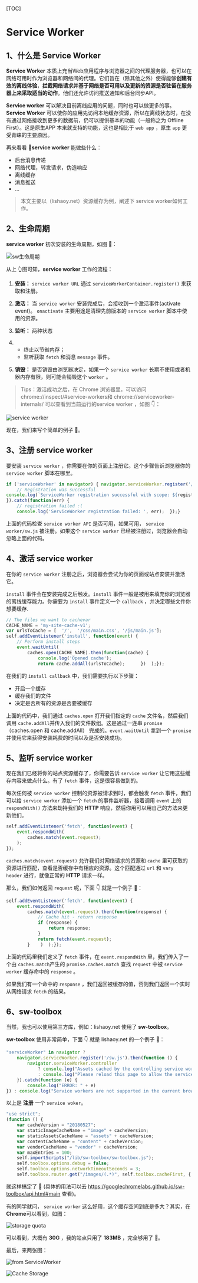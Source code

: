 [TOC]

# **Service Worker**

## **1、什么是 Service Worker**

**Service Worker** 本质上充当Web应用程序与浏览器之间的代理服务器，也可以在网络可用时作为浏览器和网络间的代理。它们旨在（除其他之外）使得能够**创建有效的离线体验**，**拦截网络请求并基于网络是否可用以及更新的资源是否驻留在服务器上来采取适当的动作**。他们还允许访问推送通知和后台同步API。

**Service worker** 可以解决目前离线应用的问题，同时也可以做更多的事。**Service Worker** 可以使你的应用先访问本地缓存资源，所以在离线状态时，在没有通过网络接收到更多的数据前，仍可以提供基本的功能（一般称之为 Offline First）。这是原生APP 本来就支持的功能，这也是相比于 `web app` ，原生 `app` 更受青睐的主要原因。

再来看看 👀**service worker** 能做些什么：

- 后台消息传递
- 网络代理，转发请求，伪造响应
- 离线缓存
- 消息推送
- ...

> 本文主要以（lishaoy.net）资源缓存为例，阐述下 service worker如何工作。

## **2、生命周期**

**service worker** 初次安装的生命周期，如图 🌠：

![sw生命周期](./imgs/service-worker.jpg)

从上 👆图可知，**service worker** 工作的流程：

1. **安装：** `service worker URL` 通过 `serviceWorkerContainer.register()` 来获取和注册。

2. **激活：** 当 `service worker` 安装完成后，会接收到一个激活事件(activate event)。 `onactivate` 主要用途是清理先前版本的 `service worker` 脚本中使用的资源。

3. **监听：** 两种状态

4. - 终止以节省内存；
   - 监听获取 `fetch` 和消息 `message` 事件。

5. **销毁：** 是否销毁由浏览器决定，如果一个 `service worker` 长期不使用或者机器内存有限，则可能会销毁这个 `worker` 。

> Tips：激活成功之后，在 Chrome 浏览器里，可以访问 chrome://inspect/#service-workers和 chrome://serviceworker-internals/ 可以查看到当前运行的service worker ，如图 👇：

![service worker](https://mmbiz.qpic.cn/mmbiz_png/aVp1YC8UV0dK1Mz6rdyKQXcAj0iarpeQXeCTR5DXhDuY9mUetAbssHyDPzpKkmS1OrQkWm0KiboUXUHd0CTOrRnA/640?wx_fmt=jpeg&tp=webp&wxfrom=5&wx_lazy=1&wx_co=1)

现在，我们来写个简单的例子 🌰。

## **3、注册 service worker**

要安装 `service worker` ，你需要在你的页面上注册它。这个步骤告诉浏览器你的 `service worker` 脚本在哪里。

```js
if ('serviceWorker' in navigator) { navigator.serviceWorker.register('/sw.js').then(function(registration) {    
    // Registration was successful    
console.log(`ServiceWorker registration successful with scope: ${registration.scope}`, ); 
}).catch(function(err) {    
    // registration failed :(    
    console.log('ServiceWorker registration failed: ', err);  });}
```

上面的代码检查 `service worker API` 是否可用，如果可用， `service worker/sw.js` 被注册。如果这个 `service worker` 已经被注册过，浏览器会自动忽略上面的代码。

## **4、激活 service worker**

在你的 `service worker` 注册之后，浏览器会尝试为你的页面或站点安装并激活它。

`install` 事件会在安装完成之后触发。`install` 事件一般是被用来填充你的浏览器的离线缓存能力。你需要为 `install` 事件定义一个 `callback` ，并决定哪些文件你想要缓存.

```js
// The files we want to cachevar 
CACHE_NAME = 'my-site-cache-v1';
var urlsToCache = [  '/',  '/css/main.css', '/js/main.js'];
self.addEventListener('install', function(event) {  
    // Perform install steps  
    event.waitUntil(    
        caches.open(CACHE_NAME).then(function(cache) {        
            console.log('Opened cache');        
            return cache.addAll(urlsToCache);      })  );});
```

在我们的 `install callback` 中，我们需要执行以下步骤：

- 开启一个缓存
- 缓存我们的文件
- 决定是否所有的资源是否要被缓存

上面的代码中，我们通过 `caches.open` 打开我们指定的 `cache` 文件名，然后我们调用 `cache.addAll`并传入我们的文件数组。这是通过一连串 `promise` （caches.open 和 cache.addAll） 完成的。`event.waitUntil` 拿到一个 `promise` 并使用它来获得安装耗费的时间以及是否安装成功。

## **5、监听 service worker**

现在我们已经将你的站点资源缓存了，你需要告诉 `service worker` 让它用这些缓存内容来做点什么。有了 `fetch` 事件，这是很容易做到的。

每次任何被 `service worker` 控制的资源被请求到时，都会触发 `fetch` 事件，我们可以给 `service worker` 添加一个 `fetch` 的事件监听器，接着调用 `event` 上的 `respondWith()` 方法来劫持我们的 **HTTP** 响应，然后你用可以用自己的方法来更新他们。

```js
self.addEventListener('fetch', function(event) {  
    event.respondWith(
        caches.match(event.request);
    );
});
```

`caches.match(event.request)` 允许我们对网络请求的资源和 `cache` 里可获取的资源进行匹配，查看是否缓存中有相应的资源。这个匹配通过 `url` 和 `vary header` 进行，就像正常的 **HTTP** 请求一样。

那么，我们如何返回 `request` 呢，下面 👇 就是一个例子 🌰：

```js
self.addEventListener('fetch', function(event) {  
    event.respondWith(    
        caches.match(event.request).then(function(response) {        
            // Cache hit - return response        
            if (response) {          
                return response;        
            }        
            return fetch(event.request);     
        }    )  );});
```

上面的代码里我们定义了 `fetch` 事件，在 `event.respondWith` 里，我们传入了一个由 `caches.match`产生的 `promise.caches.match` 查找 `request` 中被 `service worker` 缓存命中的 `response` 。

如果我们有一个命中的 `response` ，我们返回被缓存的值，否则我们返回一个实时从网络请求 `fetch` 的结果。

## **6、sw-toolbox**

当然，我也可以使用第三方库，例如：lishaoy.net 使用了 **sw-toolbox**。

**sw-toolbox** 使用非常简单，下面 👇 就是 lishaoy.net 的一个例子 🌰：

```js
"serviceWorker" in navigator ? 
    navigator.serviceWorker.register('/sw.js').then(function () { 
    	navigator.serviceWorker.controller 
            ? console.log("Assets cached by the controlling service worker.") 
        	: console.log("Please reload this page to allow the service worker to handle network operations.")  
  	}).catch(function (e) {    
    	console.log("ERROR: " + e)  
}) : console.log("Service workers are not supported in the current browser.")
```

以上是 **注册** 一个 `service woker`。

```js
"use strict";
(function () {    
    var cacheVersion = "20180527";    
    var staticImageCacheName = "image" + cacheVersion;    
    var staticAssetsCacheName = "assets" + cacheVersion;    
    var contentCacheName = "content" + cacheVersion;    
    var vendorCacheName = "vendor" + cacheVersion;    
    var maxEntries = 100;    
    self.importScripts("/lib/sw-toolbox/sw-toolbox.js");    	
    self.toolbox.options.debug = false;    
    self.toolbox.options.networkTimeoutSeconds = 3;    
    self.toolbox.router.get("/images/(.*)", self.toolbox.cacheFirst, {        cache: {            name: staticImageCacheName,            maxEntries: maxEntries        }    });    self.toolbox.router.get('/js/(.*)', self.toolbox.cacheFirst, {        cache: {            name: staticAssetsCacheName,            maxEntries: maxEntries        }    });    self.toolbox.router.get('/css/(.*)', self.toolbox.cacheFirst, {        cache: {            name: staticAssetsCacheName,            maxEntries: maxEntries        }    ......    self.addEventListener("install", function (event) {        return event.waitUntil(self.skipWaiting())    });    self.addEventListener("activate", function (event) {        return event.waitUntil(self.clients.claim())    })})();
```

就这样搞定了 🍉 (具体的用法可以去 https://googlechromelabs.github.io/sw-toolbox/api.html#main 查看)。

有的同学就问， `service worker` 这么好用，这个缓存空间到底是多大？其实，在 **Chrome**可以看到，如图：

![storage quota](./imgs/service-worker1.png)

可以看到，大概有 **30G** ，我的站点只用了 **183MB** ，完全够用了 🍓。

最后，来两张图：

![from ServiceWorker](./imgs/service-worker2.png)

![Cache Storage](./imgs/service-worker3.png)
